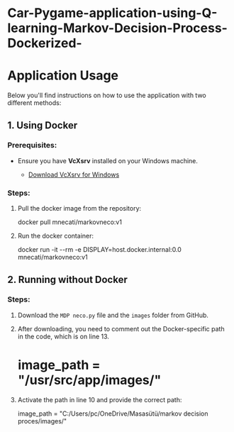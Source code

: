 # Car-Pygame-application-using-Q-learning-Markov-Decision-Process-Dockerized-

# Application Usage

Below you'll find instructions on how to use the application with two different methods:

## 1. Using Docker

### Prerequisites:

- Ensure you have **VcXsrv** installed on your Windows machine.
  
  - [Download VcXsrv for Windows](https://sourceforge.net/projects/vcxsrv/)

### Steps:

1. Pull the docker image from the repository:

   docker pull mnecati/markovneco:v1

2. Run the docker container:

   docker run -it --rm -e DISPLAY=host.docker.internal:0.0 mnecati/markovneco:v1

## 2. Running without Docker

### Steps:

1. Download the `MDP neco.py` file and the `images` folder from GitHub.

2. After downloading, you need to comment out the Docker-specific path in the code, which is on line 13.

   # image_path = "/usr/src/app/images/"

3. Activate the path in line 10 and provide the correct path:

   image_path = "C:/Users/pc/OneDrive/Masasütü/markov decision proces/images/"
